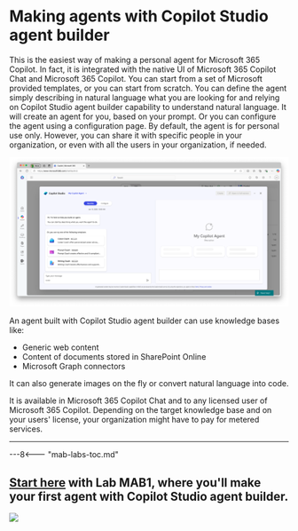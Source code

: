 
# Making agents with Copilot Studio agent builder

This is the easiest way of making a personal agent for Microsoft 365 Copilot. In fact, it is integrated with the native UI of Microsoft 365 Copilot Chat and Microsoft 365 Copilot. You can start from a set of Microsoft provided templates, or you can start from scratch. You can define the agent simply describing in natural language what you are looking for and relying on Copilot Studio agent builder capability to understand natural language. It will create an agent for you, based on your prompt. Or you can configure the agent using a configuration page. By default, the agent is for personal use only. However, you can share it with specific people in your organization, or even with all the users in your organization, if needed.

![The Copilot Studio agent builder user interface with a dialog asking the user to choose an agent template or to describe with natural language the purpose of the agent to create.](../../../assets/images/make-global-intro/copilot-agent-builder-01.png)

An agent built with Copilot Studio agent builder can use knowledge bases like:

- Generic web content
- Content of documents stored in SharePoint Online
- Microsoft Graph connectors

It can also generate images on the fly or convert natural language into code.

It is available in Microsoft 365 Copilot Chat and to any licensed user of Microsoft 365 Copilot. 
Depending on the target knowledge base and on your users' license, your organization might have to pay for metered services.

<hr />

---8<--- "mab-labs-toc.md"

## <a href="./01-first-agent">Start here</a> with Lab MAB1, where you'll make your first agent with Copilot Studio agent builder.

<img src="https://pnptelemetry.azurewebsites.net/copilot-camp/make/agent-builder/index" />